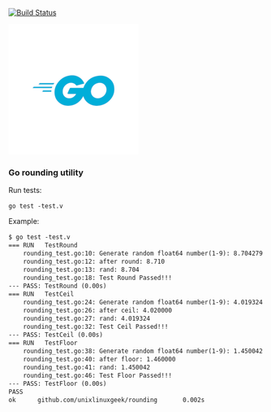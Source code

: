 [![Build Status](https://github.com/unixlinuxgeek/rounding/workflows/build/badge.svg)](https://github.com/unixlinuxgeek/rounding/actions)

![Go rounding utility](https://raw.githubusercontent.com/unixlinuxgeek/logos/main/256x256/go.png)

### Go rounding utility

Run tests:
```shell
go test -test.v
```

Example:
```shell
$ go test -test.v
=== RUN   TestRound
    rounding_test.go:10: Generate random float64 number(1-9): 8.704279
    rounding_test.go:12: after round: 8.710
    rounding_test.go:13: rand: 8.704
    rounding_test.go:18: Test Round Passed!!!
--- PASS: TestRound (0.00s)
=== RUN   TestCeil
    rounding_test.go:24: Generate random float64 number(1-9): 4.019324
    rounding_test.go:26: after ceil: 4.020000
    rounding_test.go:27: rand: 4.019324
    rounding_test.go:32: Test Ceil Passed!!!
--- PASS: TestCeil (0.00s)
=== RUN   TestFloor
    rounding_test.go:38: Generate random float64 number(1-9): 1.450042
    rounding_test.go:40: after floor: 1.460000
    rounding_test.go:41: rand: 1.450042
    rounding_test.go:46: Test Floor Passed!!!
--- PASS: TestFloor (0.00s)
PASS
ok      github.com/unixlinuxgeek/rounding       0.002s
```
